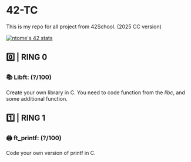 # 42-TC
This is my repo for all project from 42School. (2025 CC version)

[![ntome's 42 stats](https://badge.mediaplus.ma/darkblue/ntome?1337Badge=off&UM6P=off)](https://github.com/nico-tome)

## 0️⃣ | RING 0

### 📚 **Libft**: (?/100)

Create your own library in C. You need to code function from the *libc*, and some additional function.

## 1️⃣ | RING 1

### 🖨️ **ft_printf**: (?/100)

Code your own version of printf in C.
